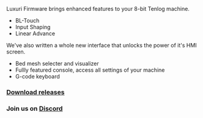 Luxuri Firmware brings enhanced features to your 8-bit Tenlog machine.  

-    BL-Touch
-    Input Shaping
-    Linear Advance
 
We've also written a whole new interface that unlocks the power of it's HMI screen.

-    Bed mesh selecter and visualizer
-    Fullly featured console, access all settings of your machine
-    G-code keyboard

### [Download releases](https://github.com/klack/LuxuriMarlin/releases)
### Join us on [Discord](https://discord.gg/w8gMzQq8Bp)

